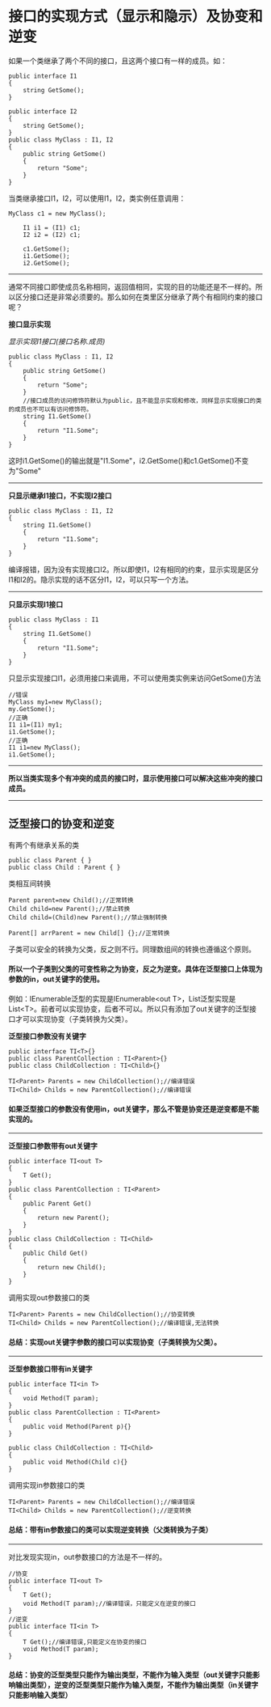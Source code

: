 # 接口的实现方式（显示和隐示）及协变和逆变
如果一个类继承了两个不同的接口，且这两个接口有一样的成员。如：
```CSharp
public interface I1
{
    string GetSome();
}

public interface I2
{
    string GetSome();
}
public class MyClass : I1, I2
{
    public string GetSome()
    {
        return "Some";
    }
}
```
当类继承接口I1，I2，可以使用I1，I2，类实例任意调用：
```CSharp
MyClass c1 = new MyClass();

    I1 i1 = (I1) c1;
    I2 i2 = (I2) c1;

    c1.GetSome();
    i1.GetSome();
    i2.GetSome();
```
---
通常不同接口即使成员名称相同，返回值相同，实现的目的功能还是不一样的。所以区分接口还是非常必须要的。那么如何在类里区分继承了两个有相同约束的接口呢？

**接口显示实现**

*显示实现I1接口(接口名称.成员)*
```CSharp
public class MyClass : I1, I2
{
    public string GetSome()
    {
        return "Some";
    }
    //接口成员的访问修饰符默认为public，且不能显示实现和修改，同样显示实现接口的类的成员也不可以有访问修饰符。
    string I1.GetSome()
    {
        return "I1.Some";
    }
}
```
这时i1.GetSome()的输出就是"I1.Some"，i2.GetSome()和c1.GetSome()不变为"Some"

---
**只显示继承I1接口，不实现I2接口**
```CSharp
public class MyClass : I1, I2
{   
    string I1.GetSome()
    {
        return "I1.Some";
    }
}
```
编译报错，因为没有实现接口I2。所以即使I1，I2有相同的约束，显示实现是区分I1和I2的。隐示实现的话不区分I1，I2，可以只写一个方法。

---
**只显示实现I1接口**
```CSharp
public class MyClass : I1
{   
    string I1.GetSome()
    {
        return "I1.Some";
    }
}
```
只显示实现接口I1，必须用接口来调用，不可以使用类实例来访问GetSome()方法
```CSharp
//错误
MyClass my1=new MyClass();
my.GetSome();
//正确
I1 i1=(I1) my1;
i1.GetSome();
//正确
I1 i1=new MyClass();
i1.GetSome();
```
---

**所以当类实现多个有冲突的成员的接口时，显示使用接口可以解决这些冲突的接口成员。**

---
## 泛型接口的协变和逆变
 
有两个有继承关系的类

```CSharp
public class Parent { }
public class Child : Parent { }
```
类相互间转换
```CSharp
Parent parent=new Child();//正常转换
Child child=new Parent();//禁止转换
Child child=(Child)new Parent();//禁止强制转换

Parent[] arrParent = new Child[] {};//正常转换
```
子类可以安全的转换为父类，反之则不行。同理数组间的转换也遵循这个原则。

#### 所以一个子类到父类的可变性称之为协变，反之为逆变。具体在泛型接口上体现为参数的in，out关键字的使用。
例如：IEnumerable泛型的实现是IEnumerable\<out T>，List泛型实现是List\<T>。前者可以实现协变，后者不可以。所以只有添加了out关键字的泛型接口才可以实现协变（子类转换为父类）。

**泛型接口参数没有关键字**
```CSharp
public interface TI<T>{}
public class ParentCollection : TI<Parent>{}
public class ChildCollection : TI<Child>{}

TI<Parent> Parents = new ChildCollection();//编译错误
TI<Child> Childs = new ParentCollection();//编译错误
```
#### 如果泛型接口的参数没有使用in，out关键字，那么不管是协变还是逆变都是不能实现的。

---
**泛型接口参数带有out关键字**
``` CSharp 
public interface TI<out T>
{
    T Get();
}
public class ParentCollection : TI<Parent>
{
    public Parent Get()
    {
        return new Parent();
    }
}
public class ChildCollection : TI<Child>
{
    public Child Get()
    {
        return new Child();
    }
}  
```
调用实现out参数接口的类
```CSharp
TI<Parent> Parents = new ChildCollection();//协变转换
TI<Child> Childs = new ParentCollection();//编译错误,无法转换
```
#### 总结：实现out关键字参数的接口可以实现协变（子类转换为父类）。
---

**泛型参数接口带有in关键字**
```CSharp
public interface TI<in T>
{
    void Method(T param);
}
public class ParentCollection : TI<Parent>
{
    public void Method(Parent p){}
}

public class ChildCollection : TI<Child>
{
    public void Method(Child c){}
}
```
调用实现in参数接口的类
```CSharp
TI<Parent> Parents = new ChildCollection();//编译错误
TI<Child> Childs = new ParentCollection();//逆变转换
```
#### 总结：带有in参数接口的类可以实现逆变转换（父类转换为子类）
---
对比发现实现in，out参数接口的方法是不一样的。
```CSharp
//协变
public interface TI<out T>
{
    T Get();
    void Method(T param);//编译错误，只能定义在逆变的接口
}
//逆变
public interface TI<in T>
{
    T Get();//编译错误,只能定义在协变的接口
    void Method(T param);
}
```
#### 总结：协变的泛型类型只能作为输出类型，不能作为输入类型（out关键字只能影响输出类型），逆变的泛型类型只能作为输入类型，不能作为输出类型（in关键字只能影响输入类型）


